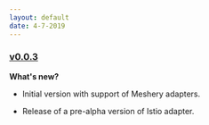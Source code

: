 ```yaml
---
layout: default
date: 4-7-2019
---
```


### [v0.0.3](https://github.com/layer5io/meshery/releases/tag/v0.0.3)

**What's new?**

- Initial version with support of Meshery adapters.

* Release of a pre-alpha version of Istio adapter.

